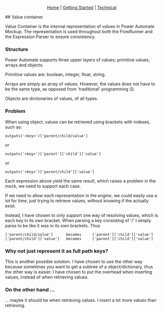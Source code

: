 ﻿<p align="center">
    <a href="https://thygesteffensen.github.io/PowerAutomateMockUp/Index">Home</a>
    |
    <a href="https://thygesteffensen.github.io/PowerAutomateMockUp/GettingStarted">Getting Started</a>
    |
    <a href="https://thygesteffensen.github.io/PowerAutomateMockUp/Technical">Technical</a>
</p>
## Value container

Value Container is the internal representation of values in Power Automate Mockup. The representation is used throughout both the FlowRunner and the Expression Parser to ensure consistency.

### Structure
Power Automate supports three upper layers of values; primitive values, arrays and objects.

Primitive values are: boolean, integer, float, string.

Arrays are simply an array of values. However, the values does not have to be the same type, as opposed from 'traditional' programming 😉.

Objects are dictionaries of values, of all types.

### Problem
When using object, values can be retrieved using brackets with indexes, such as:

```
outputs('<key>')['parent/child/value']
```

or

```
outputs('<key>')['parent']['child']['value']
```

or

```
outputs('<key>')['parent/child']['value']
```

Each expression above yield the same result, which raises a problem in the mock, we need to support each case.

If we need to allow each representation in the _engine_, we could easily use a lot for time, just trying to retrieve values, without knowing if the actually exist.

Instead, I have chosen to only support one way of resolving values, which is each key in its own bracket. When parsing a key consisting of '/' I simply parse to be like it was in its own brackets. Thus

```
['parent/child/value']      becomes     ['parent']['child']['value']
['parent/child']['value']   becomes     ['parent']['child']['value']
```  

### Why not just represent it as full path keys?
This is another possible solution.
I have chosen to use the other way because sometimes you want to get a subtree of a object/dictionary, thus the other way is easier. I have chosen to put the overhead when inserting values, instead of when retrieving values.


### On the other hand ...
... maybe it should be when retrieving values. I insert a lot more values than retrieving.

